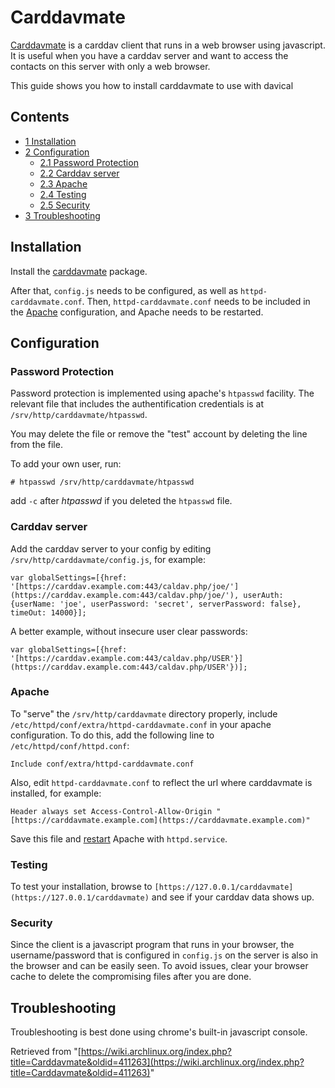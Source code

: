 # Carddavmate

[Carddavmate](http://www.inf-it.com/) is a carddav client that runs in a web browser using javascript. It is useful when you have a carddav server and want to access the contacts on this server with only a web browser.

This guide shows you how to install carddavmate to use with davical

## Contents

*   [1 Installation](#Installation)
*   [2 Configuration](#Configuration)
    *   [2.1 Password Protection](#Password_Protection)
    *   [2.2 Carddav server](#Carddav_server)
    *   [2.3 Apache](#Apache)
    *   [2.4 Testing](#Testing)
    *   [2.5 Security](#Security)
*   [3 Troubleshooting](#Troubleshooting)

## Installation

Install the [carddavmate](https://aur.archlinux.org/packages/carddavmate/) package.

After that, `config.js` needs to be configured, as well as `httpd-carddavmate.conf`. Then, `httpd-carddavmate.conf` needs to be included in the [Apache](/index.php/Apache "Apache") configuration, and Apache needs to be restarted.

## Configuration

### Password Protection

Password protection is implemented using apache's `htpasswd` facility. The relevant file that includes the authentification credentials is at `/srv/http/carddavmate/htpasswd`.

You may delete the file or remove the "test" account by deleting the line from the file.

To add your own user, run:

```
# htpasswd /srv/http/carddavmate/htpasswd

```

add `-c` after _htpasswd_ if you deleted the `htpasswd` file.

### Carddav server

Add the carddav server to your config by editing `/srv/http/carddavmate/config.js`, for example:

```
var globalSettings=[{href: '[https://carddav.example.com:443/caldav.php/joe/'](https://carddav.example.com:443/caldav.php/joe/'), userAuth: {userName: 'joe', userPassword: 'secret', serverPassword: false}, timeOut: 14000}];

```

A better example, without insecure user clear passwords:

```
var globalSettings=[{href: '[https://carddav.example.com:443/caldav.php/USER'}](https://carddav.example.com:443/caldav.php/USER'})];

```

### Apache

To "serve" the `/srv/http/carddavmate` directory properly, include `/etc/httpd/conf/extra/httpd-carddavmate.conf` in your apache configuration. To do this, add the following line to `/etc/httpd/conf/httpd.conf`:

```
Include conf/extra/httpd-carddavmate.conf

```

Also, edit `httpd-carddavmate.conf` to reflect the url where carddavmate is installed, for example:

```
Header always set Access-Control-Allow-Origin "[https://carddavmate.example.com](https://carddavmate.example.com)"

```

Save this file and [restart](/index.php/Restart "Restart") Apache with `httpd.service`.

### Testing

To test your installation, browse to `[https://127.0.0.1/carddavmate](https://127.0.0.1/carddavmate)` and see if your carddav data shows up.

### Security

Since the client is a javascript program that runs in your browser, the username/password that is configured in `config.js` on the server is also in the browser and can be easily seen. To avoid issues, clear your browser cache to delete the compromising files after you are done.

## Troubleshooting

Troubleshooting is best done using chrome's built-in javascript console.

Retrieved from "[https://wiki.archlinux.org/index.php?title=Carddavmate&oldid=411263](https://wiki.archlinux.org/index.php?title=Carddavmate&oldid=411263)"